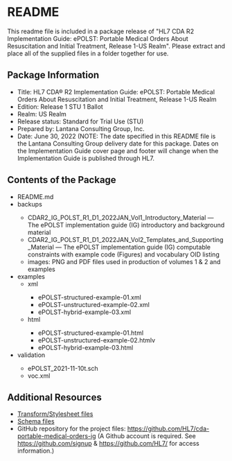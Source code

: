 # README
This readme file is included in a package release of "HL7 CDA R2 Implementation Guide: ePOLST: Portable Medical Orders About Resuscitation and Initial Treatment, Release 1-US Realm". Please extract and place all of the supplied files in a folder together for use.
## Package Information
<ul>
<li>Title: HL7 CDA® R2 Implementation Guide: ePOLST: Portable Medical Orders About Resuscitation and Initial Treatment, Release 1-US Realm</dd>
<li>Edition: Release 1 STU 1 Ballot</li>
<li>Realm: US Realm</li>
<li>Release status: Standard for Trial Use (STU)</li>
<li>Prepared by: Lantana Consulting Group, Inc.</li>
<li>Date: June 30, 2022 (NOTE: The date specified in this README file is the Lantana Consulting Group delivery date for this package. Dates on the Implementation Guide cover page and footer will change when the Implementation Guide is published through HL7.</li>
</ul>

## Contents of the Package
<ul>
<li>README.md</li>
<li>backups</li>
<ul><li>CDAR2_IG_POLST_R1_D1_2022JAN_Vol1_Introductory_Material — The ePOLST implementation guide (IG) introductory and background material</li>
<li>CDAR2_IG_POLST_R1_D1_2022JAN_Vol2_Templates_and_Supporting_Material — The ePOLST implementation guide (IG) computable constraints with example code (Figures) and vocabulary OID listing</li>
<li>images: PNG and PDF files used in production of volumes 1 & 2 and examples</li></ul>
<li>examples
<ul>
<li>xml</li>
<ul>
<li>ePOLST-structured-example-01.xml</li>
<li>ePOLST-unstructured-example-02.xml</li>
<li>ePOLST-hybrid-example-03.xml</li></ul></ul>
<ul>
<li>html</li>
<ul><li>ePOLST-structured-example-01.html</li>
<li>ePOLST-unstructured-example-02.htmlv
<li>ePOLST-hybrid-example-03.html</li></ul></ul>
<li>validation</li>
<ul>
<li>ePOLST_2021-11-10t.sch</li>
<li>voc.xml</li></ul></ul>
</ul>

## Additional Resources
* [Transform/Stylesheet files](https://hl7.org/permalink/?CDAStyleSheet)
* [Schema files](https://hl7.org/permalink/?CDAR2.0schema)
* GitHub repository for the project files: https://github.com/HL7/cda-portable-medical-orders-ig (A Github account is required. See https://github.com/signup & https://github.com/HL7/ for access information.)